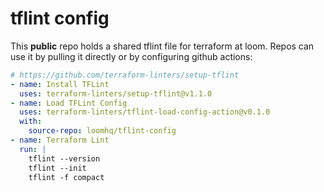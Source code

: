 # tflint config

This **public** repo holds a shared tflint file for terraform at loom. Repos can use it by pulling it directly or by configuring github actions:

```yaml
# https://github.com/terraform-linters/setup-tflint
- name: Install TFLint
  uses: terraform-linters/setup-tflint@v1.1.0
- name: Load TFLint Config
  uses: terraform-linters/tflint-load-config-action@v0.1.0
  with:
    source-repo: loomhq/tflint-config
- name: Terraform Lint
  run: |
    tflint --version
    tflint --init
    tflint -f compact
```
